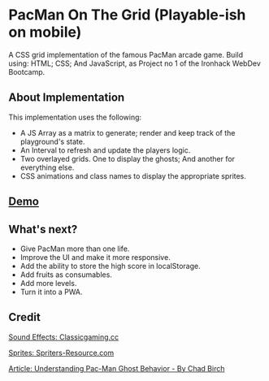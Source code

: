 # PacMan On The Grid (Playable-ish on mobile)

A CSS grid implementation of the famous PacMan arcade game. Build using: HTML; CSS; And JavaScript, as Project no 1 of the Ironhack WebDev Bootcamp.

## About Implementation
This implementation uses the following:

- A JS Array as a matrix to generate; render and keep track of the playground's state.
- An Interval to refresh and update the players logic.
- Two overlayed grids. One to display the ghosts; And another for everything else.
- CSS animations and class names to display the appropriate sprites.

## [Demo](https://haroun-b.github.io/pacman-on-the-grid/)

## What's next?
- Give PacMan more than one life.
- Improve the UI and make it more responsive.
- Add the ability to store the high score in localStorage.
- Add fruits as consumables.
- Add more levels.
- Turn it into a PWA.

## Credit
[Sound Effects: Classicgaming.cc](https://www.classicgaming.cc/classics/pac-man/sounds)

[Sprites: Spriters-Resource.com](https://www.spriters-resource.com/arcade/pacman/sheet/52631/)

[Article: Understanding Pac-Man Ghost Behavior - By Chad Birch](https://gameinternals.com/understanding-pac-man-ghost-behavior)
